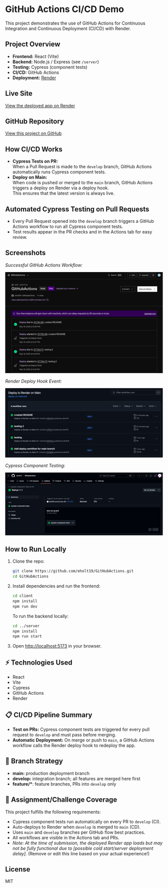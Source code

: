 # GitHub Actions CI/CD Demo

This project demonstrates the use of GitHub Actions for Continuous Integration and Continuous Deployment (CI/CD) with Render.

## Project Overview

- **Frontend:** React (Vite)
- **Backend:** Node.js / Express (see `/server`)
- **Testing:** Cypress (component tests)
- **CI/CD:** GitHub Actions
- **Deployment:** [Render](https://githubactions-d5f5.onrender.com)

## Live Site

[View the deployed app on Render](https://githubactions-d5f5.onrender.com)

## GitHub Repository

[View this project on GitHub](https://github.com/eholt19/GitHubActions)

## How CI/CD Works

- **Cypress Tests on PR:**  
  When a Pull Request is made to the `develop` branch, GitHub Actions automatically runs Cypress component tests.
- **Deploy on Main:**  
  When code is pushed or merged to the `main` branch, GitHub Actions triggers a deploy on Render via a deploy hook.  
  This ensures that the latest version is always live.

## Automated Cypress Testing on Pull Requests

- Every Pull Request opened into the `develop` branch triggers a GitHub Actions workflow to run all Cypress component tests.  
- Test results appear in the PR checks and in the Actions tab for easy review.

## Screenshots

*Successful GitHub Actions Workflow:*

![GitHub Actions Success Screenshot](./assets/githubactions.png)

*Render Deploy Hook Event:*

![Render Deploy Success Screenshot](./assets/Screen%20Shot%202025-05-19%20at%207.09.54%20PM.png)

*Cypress Component Testing:*

![Cypress Test Success Screenshot](./assets/cypress.png)


## How to Run Locally

1. Clone the repo:
    ```bash
    git clone https://github.com/eholt19/GitHubActions.git
    cd GitHubActions
    ```
2. Install dependencies and run the frontend:
    ```bash
    cd client
    npm install
    npm run dev
    ```
   To run the backend locally:
    ```bash
    cd ../server
    npm install
    npm run start
    ```
3. Open [http://localhost:5173](http://localhost:5173) in your browser.

## ⚡ Technologies Used

- React
- Vite
- Cypress
- GitHub Actions
- Render

## 📋 CI/CD Pipeline Summary

- **Test on PRs:** Cypress component tests are triggered for every pull request to `develop` and must pass before merging.
- **Automatic Deployment:** On merge or push to `main`, a GitHub Actions workflow calls the Render deploy hook to redeploy the app.

## 📑 Branch Strategy

- **main:** production deployment branch
- **develop:** integration branch; all features are merged here first
- **feature/\***: feature branches, PRs into `develop` only

## 📝 Assignment/Challenge Coverage

This project fulfills the following requirements:
- Cypress component tests run automatically on every PR to `develop` (CI).
- Auto-deploys to Render when `develop` is merged to `main` (CD).
- Uses `main` and `develop` branches per GitHub flow best practices.
- All workflows are visible in the Actions tab and PRs.
- _Note: At the time of submission, the deployed Render app loads but may not be fully functional due to [possible cold start/server deployment delay]._ (Remove or edit this line based on your actual experience!)

## License

MIT
